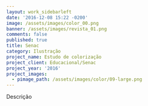 ```yaml
---
layout: work_sidebarleft
date: '2016-12-08 15:22 -0200'
image: /assets/images/color_00.png
banner: /assets/images/revista_01.png
comments: false
published: true
title: Senac
category: Ilustração
project_name: Estudo de colorização
project_client: Educacional/Senac
project_year: '2016'
project_images:
  - pimage_path: /assets/images/color/09-large.png
---
```

Descrição
